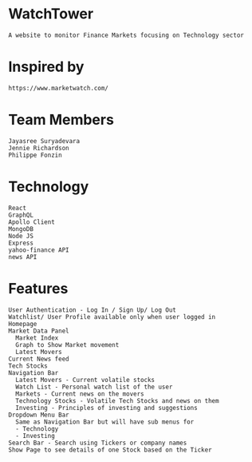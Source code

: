 # WatchTower
    A website to monitor Finance Markets focusing on Technology sector

# Inspired by 
    https://www.marketwatch.com/

# Team Members
    Jayasree Suryadevara
    Jennie Richardson
    Philippe Fonzin
  
 # Technology
    React
    GraphQL
    Apollo Client
    MongoDB
    Node JS
    Express
    yahoo-finance API
    news API
  
# Features
    User Authentication - Log In / Sign Up/ Log Out 
    Watchlist/ User Profile available only when user logged in
    Homepage 
    Market Data Panel
      Market Index
      Graph to Show Market movement
      Latest Movers
    Current News feed
    Tech Stocks
    Navigation Bar
      Latest Movers - Current volatile stocks
      Watch List - Personal watch list of the user
      Markets - Current news on the movers
      Technology Stocks - Volatile Tech Stocks and news on them 
      Investing - Principles of investing and suggestions
    Dropdown Menu Bar
      Same as Navigation Bar but will have sub menus for
      - Technology
      - Investing
    Search Bar - Search using Tickers or company names
    Show Page to see details of one Stock based on the Ticker
  
  
  
